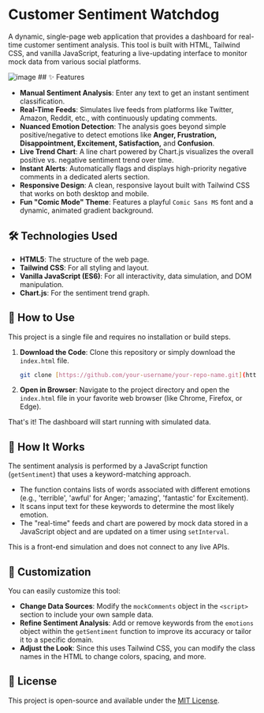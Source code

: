 # Customer Sentiment Watchdog

A dynamic, single-page web application that provides a dashboard for real-time customer sentiment analysis. This tool is built with HTML, Tailwind CSS, and vanilla JavaScript, featuring a live-updating interface to monitor mock data from various social platforms.

![image](https://user-images.githubusercontent.com/Sd8738/Customer-Sediment-Watchdog/assets/screenshot.png) ## ✨ Features

-   **Manual Sentiment Analysis**: Enter any text to get an instant sentiment classification.
-   **Real-Time Feeds**: Simulates live feeds from platforms like Twitter, Amazon, Reddit, etc., with continuously updating comments.
-   **Nuanced Emotion Detection**: The analysis goes beyond simple positive/negative to detect emotions like **Anger, Frustration, Disappointment, Excitement, Satisfaction,** and **Confusion**.
-   **Live Trend Chart**: A line chart powered by Chart.js visualizes the overall positive vs. negative sentiment trend over time.
-   **Instant Alerts**: Automatically flags and displays high-priority negative comments in a dedicated alerts section.
-   **Responsive Design**: A clean, responsive layout built with Tailwind CSS that works on both desktop and mobile.
-   **Fun "Comic Mode" Theme**: Features a playful `Comic Sans MS` font and a dynamic, animated gradient background.

## 🛠️ Technologies Used

-   **HTML5**: The structure of the web page.
-   **Tailwind CSS**: For all styling and layout.
-   **Vanilla JavaScript (ES6)**: For all interactivity, data simulation, and DOM manipulation.
-   **Chart.js**: For the sentiment trend graph.

## 🚀 How to Use

This project is a single file and requires no installation or build steps.

1.  **Download the Code**: Clone this repository or simply download the `index.html` file.
    ```bash
    git clone [https://github.com/your-username/your-repo-name.git](https://github.com/your-username/your-repo-name.git)
    ```
2.  **Open in Browser**: Navigate to the project directory and open the `index.html` file in your favorite web browser (like Chrome, Firefox, or Edge).

That's it! The dashboard will start running with simulated data.

## 🔧 How It Works

The sentiment analysis is performed by a JavaScript function (`getSentiment`) that uses a keyword-matching approach.

-   The function contains lists of words associated with different emotions (e.g., 'terrible', 'awful' for Anger; 'amazing', 'fantastic' for Excitement).
-   It scans input text for these keywords to determine the most likely emotion.
-   The "real-time" feeds and chart are powered by mock data stored in a JavaScript object and are updated on a timer using `setInterval`.

This is a front-end simulation and does not connect to any live APIs.

## 🎨 Customization

You can easily customize this tool:

-   **Change Data Sources**: Modify the `mockComments` object in the `<script>` section to include your own sample data.
-   **Refine Sentiment Analysis**: Add or remove keywords from the `emotions` object within the `getSentiment` function to improve its accuracy or tailor it to a specific domain.
-   **Adjust the Look**: Since this uses Tailwind CSS, you can modify the class names in the HTML to change colors, spacing, and more.

## 📄 License

This project is open-source and available under the [MIT License](LICENSE).
